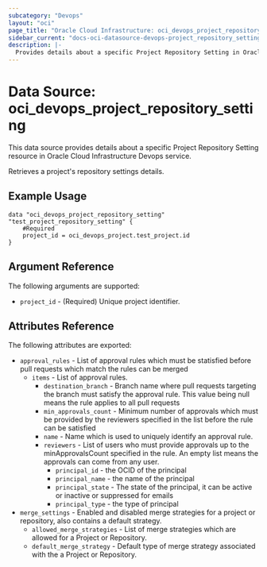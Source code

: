 ```yaml
---
subcategory: "Devops"
layout: "oci"
page_title: "Oracle Cloud Infrastructure: oci_devops_project_repository_setting"
sidebar_current: "docs-oci-datasource-devops-project_repository_setting"
description: |-
  Provides details about a specific Project Repository Setting in Oracle Cloud Infrastructure Devops service
---
```


# Data Source: oci_devops_project_repository_setting
This data source provides details about a specific Project Repository Setting resource in Oracle Cloud Infrastructure Devops service.

Retrieves a project's repository settings details.

## Example Usage

```hcl
data "oci_devops_project_repository_setting" "test_project_repository_setting" {
	#Required
	project_id = oci_devops_project.test_project.id
}
```

## Argument Reference

The following arguments are supported:

* `project_id` - (Required) Unique project identifier.


## Attributes Reference

The following attributes are exported:

* `approval_rules` - List of approval rules which must be statisfied before pull requests which match the rules can be merged
	* `items` - List of approval rules.
		* `destination_branch` - Branch name where pull requests targeting the branch must satisfy the approval rule. This value being null means the rule applies to all pull requests
		* `min_approvals_count` - Minimum number of approvals which must be provided by the reviewers specified in the list before the rule can be satisfied
		* `name` - Name which is used to uniquely identify an approval rule.
		* `reviewers` - List of users who must provide approvals up to the minApprovalsCount specified in the rule. An empty list means the approvals can come from any user.
			* `principal_id` - the OCID of the principal
			* `principal_name` - the name of the principal
			* `principal_state` - The state of the principal, it can be active or inactive or suppressed for emails
			* `principal_type` - the type of principal
* `merge_settings` - Enabled and disabled merge strategies for a project or repository, also contains a default strategy.
	* `allowed_merge_strategies` - List of merge strategies which are allowed for a Project or Repository.
	* `default_merge_strategy` - Default type of merge strategy associated with the a Project or Repository.

